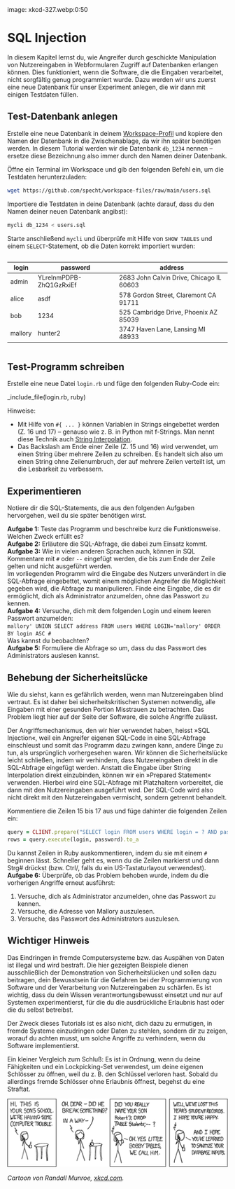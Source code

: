 <div class='meta'>
image: xkcd-327.webp:0:50
</div>

# SQL Injection

<p class='abstract'>
In diesem Kapitel lernst du, wie Angreifer durch geschickte Manipulation
von Nutzereingaben in Webformularen Zugriff auf Datenbanken erlangen können.
Dies funktioniert, wenn die Software, die die Eingaben verarbeitet, nicht
sorgfältig genug programmiert wurde.
Dazu werden wir uns zuerst eine neue Datenbank für unser Experiment anlegen,
die wir dann mit einigen Testdaten füllen.</p>

## Test-Datenbank anlegen

Erstelle eine neue Datenbank in deinem [Workspace-Profil](/profil) und kopiere den Namen der Datenbank in die Zwischenablage, da wir ihn später benötigen werden. In diesem Tutorial werden wir die Datenbank `db_1234` nennen – ersetze diese Bezeichnung
also immer durch den Namen deiner Datenbank.

Öffne ein Terminal im Workspace und gib den folgenden Befehl ein, um die Testdaten
herunterzuladen:

```bash
wget https://github.com/specht/workspace-files/raw/main/users.sql
```

Importiere die Testdaten in deine Datenbank (achte darauf, dass du den Namen deiner
neuen Datenbank angibst):

```bash
mycli db_1234 < users.sql
```

Starte anschließend `mycli` und überprüfe mit Hilfe von `SHOW TABLES` und einem  `SELECT`-Statement, ob die Daten korrekt importiert wurden:

<div style="max-width: 100%; overflow-x: auto;">
<table class='table table-sm'>
<thead>
<tr>
<th>login</th>
<th>password</th>
<th>address</th>
</tr>
</thead>
<tbody>
<tr>
<td>admin</td>
<td>YLrelnmPDPB-ZhQ1GzRxiEf</td>
<td>2683 John Calvin Drive, Chicago IL 60603</td>
</tr>
<tr>
<td>alice</td>
<td>asdf</td>
<td>578 Gordon Street, Claremont CA 91711</td>
</tr>
<tr>
<td>bob</td>
<td>1234</td>
<td>525 Cambridge Drive, Phoenix AZ 85039</td>
</tr>
<tr>
<td>mallory</td>
<td>hunter2</td>
<td>3747 Haven Lane, Lansing MI 48933</td>
</tr>
</tbody>
</table>
</div>

## Test-Programm schreiben

Erstelle eine neue Datei `login.rb` und füge den folgenden Ruby-Code ein:

_include_file(login.rb, ruby)

Hinweise:

- Mit Hilfe von <code>#&#8288;{ ... }</code> können Variablen in Strings eingebettet werden (Z. 16 und 17) &ndash; genauso wie z. B. in Python mit f-Strings. Man nennt diese Technik auch [String Interpolation](https://en.wikipedia.org/wiki/String_interpolation).
- Das Backslash am Ende einer Zeile (Z. 15 und 16) wird verwendet, um einen String über mehrere Zeilen zu schreiben. Es handelt sich also um einen String ohne Zeilenumbruch,
der auf mehrere Zeilen verteilt ist, um die Lesbarkeit zu verbessern.

## Experimentieren

Notiere dir die SQL-Statements, die aus den folgenden Aufgaben hervorgehen, weil du sie später benötigen wirst.

<div class='hint books'>
<strong>Aufgabe 1:</strong> Teste das Programm und beschreibe kurz die Funktionsweise. Welchen Zweck erfüllt es?
</div>

<div class='hint books'>
<strong>Aufgabe 2:</strong> Erläutere die SQL-Abfrage, die dabei zum Einsatz kommt.
</div>

<div class='hint books'>
<div class='mb-1'>
<strong>Aufgabe 3:</strong> Wie in vielen anderen Sprachen auch, können in SQL Kommentare
mit <code>#</code> oder <code>--</code> eingefügt werden, die bis zum Ende der Zeile gelten und nicht ausgeführt werden.
</div>
<div class='mb-1'>
Im vorliegenden Programm wird die Eingabe des Nutzers unverändert in die SQL-Abfrage eingebettet, womit einem möglichen Angreifer die Möglichkeit gegeben wird, die Abfrage zu manipulieren. Finde eine Eingabe, die es dir ermöglicht, dich als Administrator anzumelden, ohne das Passwort zu kennen.
</div>
</div>

<div class='hint books'>
<div class='mb-1'>
<strong>Aufgabe 4:</strong> Versuche, dich mit dem folgenden Login und einem leeren Passwort anzumelden:
</div>
<div class='mb-1'>
<code>mallory' UNION SELECT address FROM users WHERE LOGIN='mallory' ORDER BY login ASC #</code>
</div>
<div class='mb-1'>
Was kannst du beobachten?
</div>
</div>

<div class='hint books'>
<strong>Aufgabe 5:</strong> Formuliere die Abfrage so um, dass du das Passwort des Administrators auslesen kannst.
</div>

## Behebung der Sicherheitslücke

Wie du siehst, kann es gefährlich werden, wenn man Nutzereingaben blind vertraut. Es ist daher bei sicherheitskritischen Systemen notwendig, alle Eingaben mit einer gesunden Portion Misstrauen zu betrachten. Das Problem liegt hier auf der Seite der Software, die solche Angriffe zulässt.

Der Angriffsmechanismus, den wir hier verwendet haben, heisst »SQL Injection«, weil ein Angreifer eigenen SQL-Code in eine SQL-Abfrage einschleust und somit das Programm dazu zwingen kann, andere Dinge zu tun, als ursprünglich vorhergesehen waren. Wir können die Sicherheitslücke leicht schließen, indem wir verhindern, dass Nutzereingaben direkt in die SQL-Abfrage eingefügt werden. Anstatt die Eingabe über String Interpolation direkt einzubinden, können wir ein »Prepared Statement« verwenden. Hierbei wird eine SQL-Abfrage mit Platzhaltern vorbereitet, die dann mit den Nutzereingaben ausgeführt wird. Der SQL-Code wird also nicht direkt mit den Nutzereingaben vermischt, sondern getrennt behandelt.

Kommentiere die Zeilen 15 bis 17 aus und füge dahinter die folgenden Zeilen ein:

```ruby
query = CLIENT.prepare("SELECT login FROM users WHERE login = ? AND password = ? LIMIT 1;")
rows = query.execute(login, password).to_a
```

<div class='hint'>
Du kannst Zeilen in Ruby auskommentieren, indem du sie mit einem <code>#</code> beginnen lässt. Schneller geht es, wenn du die Zeilen markierst und dann <span class='key'>Strg</span><span class='key'>#</span> drückst (bzw. <span class='key'>Ctrl</span><span class='key'>/</span>, falls du ein US-Tastaturlayout verwendest).
</div>

<div class='hint books'>
<strong>Aufgabe 6:</strong> Überprüfe, ob das Problem behoben wurde, indem du die vorherigen Angriffe erneut ausführst:
<ol>
<li>Versuche, dich als Administrator anzumelden, ohne das Passwort zu kennen.</li>
<li>Versuche, die Adresse von Mallory auszulesen.</li>
<li>Versuche, das Passwort des Administrators auszulesen.</li>
</ol>
</div>

## Wichtiger Hinweis

Das Eindringen in fremde Computersysteme bzw. das Auspähen von Daten ist illegal und wird bestraft. Die hier gezeigten Beispiele dienen ausschließlich der Demonstration von Sicherheitslücken und sollen dazu beitragen, dein Bewusstsein für die Gefahren bei der Programmierung von Software und der Verarbeitung von Nutzereingaben zu schärfen.
Es ist wichtig, dass du dein Wissen verantwortungsbewusst einsetzt und nur auf Systemen experimentierst, für die du die ausdrückliche Erlaubnis hast oder die du selbst betreibst.

Der Zweck dieses Tutorials ist es also nicht, dich dazu zu ermutigen, in fremde Systeme einzudringen oder Daten zu stehlen, sondern dir zu zeigen, worauf du achten musst, um solche Angriffe zu verhindern, wenn du Software implementierst.

Ein kleiner Vergleich zum Schluß: Es ist in Ordnung, wenn du deine Fähigkeiten und ein Lockpicking-Set verwendest, um deine eigenen Schlösser zu öffnen, weil du z. B. den Schlüssel verloren hast. Sobald du allerdings fremde Schlösser ohne Erlaubnis öffnest, begehst du eine Straftat.

<img class='full' src='xkcd-327.webp'>

<em>Cartoon von Randall Munroe, [xkcd.com](https://xkcd.com/327/).</em>
